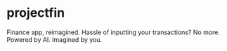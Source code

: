 # projectfin

Finance app, reimagined.
Hassle of inputting your transactions? No more.
Powered by AI. Imagined by you.
